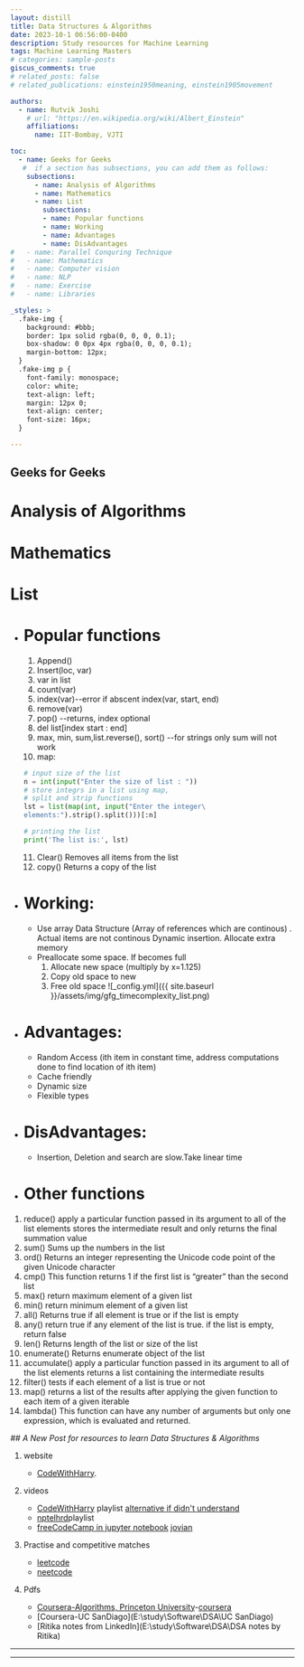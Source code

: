 ```yaml
---
layout: distill
title: Data Structures & Algorithms
date: 2023-10-1 06:56:00-0400
description: Study resources for Machine Learning
tags: Machine Learning Masters
# categories: sample-posts
giscus_comments: true
# related_posts: false
# related_publications: einstein1950meaning, einstein1905movement

authors:
  - name: Rutvik Joshi
    # url: "https://en.wikipedia.org/wiki/Albert_Einstein"
    affiliations:
      name: IIT-Bombay, VJTI

toc:
  - name: Geeks for Geeks
   #  if a section has subsections, you can add them as follows:
    subsections:
      - name: Analysis of Algorithms
      - name: Mathematics
      - name: List
        subsections:
        - name: Popular functions
        - name: Working
        - name: Advantages
        - name: DisAdvantages
#   - name: Parallel Conquring Technique
#   - name: Mathematics
#   - name: Computer vision
#   - name: NLP
#   - name: Exercise
#   - name: Libraries

_styles: >
  .fake-img {
    background: #bbb;
    border: 1px solid rgba(0, 0, 0, 0.1);
    box-shadow: 0 0px 4px rgba(0, 0, 0, 0.1);
    margin-bottom: 12px;
  }
  .fake-img p {
    font-family: monospace;
    color: white;
    text-align: left;
    margin: 12px 0;
    text-align: center;
    font-size: 16px;
  }

---
```

## Geeks for Geeks
 
# Analysis of Algorithms 


# Mathematics 


# List 

- # Popular functions
  1. Append()
  2. Insert(loc, var)
  3. var in list
  4. count(var)
  5. index(var)--error if abscent
    index(var, start, end)
  6. remove(var)
  7. pop() --returns, index optional
  8. del list[index start : end]
  9. max, min, sum,list.reverse(), sort() --for strings only sum will not work
  10. map:
    ```python
    # input size of the list
    n = int(input("Enter the size of list : "))
    # store integrs in a list using map,
    # split and strip functions
    lst = list(map(int, input("Enter the integer\
    elements:").strip().split()))[:n]

    # printing the list
    print('The list is:', lst)

  ```
  11. Clear()	Removes all items from the list
  12. copy()	Returns a copy of the list
- # Working:
    * Use array Data Structure (Array of references which are continous) . Actual items are not continous
      Dynamic insertion. Allocate extra memory
    * Preallocate some space. If becomes full
      1. Allocate new space (multiply by x=1.125)
      2. Copy old space to new
      3. Free old space
      ![_config.yml]({{ site.baseurl }}/assets/img/gfg_timecomplexity_list.png)
- # Advantages:
  - Random Access (ith item in constant time, address computations done to find location of ith item)
  - Cache friendly
  - Dynamic size
  - Flexible types
- # DisAdvantages:
  - Insertion, Deletion and search are slow.Take linear time

- # Other functions
1. reduce()	apply a particular function passed in its argument to all of the list elements stores the intermediate result and only returns the final summation value
2. sum()	Sums up the numbers in the list
3. ord()	Returns an integer representing the Unicode code point of the given Unicode character
4. cmp()	This function returns 1 if the first list is “greater” than the second list
5. max()	return maximum element of a given list
6. min()	return minimum element of a given list
7. all()	Returns true if all element is true or if the list is empty
8. any()	return true if any element of the list is true. if the list is empty, return false
9. len()	Returns length of the list or size of the list
10. enumerate()	Returns enumerate object of the list
11. accumulate()	apply a particular function passed in its argument to all of the list elements returns a list containing the intermediate results
12. filter()	tests if each element of a list is true or not
13. map()	returns a list of the results after applying the given function to each item of a given iterable
14. lambda()	This function can have any number of arguments but only one expression, which is evaluated and returned.

*## A New Post for resources to learn Data Structures & Algorithms*
1. website 
    * [CodeWithHarry](https://www.codewithharry.com/videos/data-structures-and-algorithms-in-hindi-1/).
2. videos
    * [CodeWithHarry](https://www.youtube.com/watch?v=5_5oE5lgrhw&list=PLu0W_9lII9ahIappRPN0MCAgtOu3lQjQi&ab_channel=CodeWithHarry) playlist
      [alternative if didn't understand](https://www.youtube.com/watch?v=f9Aje_cN_CY&ab_channel=CampusX)
    * [nptelhrd](https://www.youtube.com/watch?v=zWg7U0OEAoE)playlist
    * [freeCodeCamp in jupyter notebook](https://www.youtube.com/watch?v=pkYVOmU3MgA&ab_channel=freeCodeCamp.org)
      [jovian](https://jovian.com/learn/data-structures-and-algorithms-in-python)

3. Practise and competitive matches
   * [leetcode](https://leetcode.com/)
   * [neetcode](https://neetcode.io/courses/dsa-for-beginners/2)
4. Pdfs
   * [Coursera-Algorithms, Princeton University](E:\study\Software\DSA\Algorithms_4th_Robert_Sedgewick,_Kevin_Wayne)-[coursera](https://www.coursera.org/lecture/algorithms-part1/quick-union-improvements-RZW72)
   * [Coursera-UC SanDiago](E:\study\Software\DSA\UC SanDiago)
   * [Ritika notes from LinkedIn](E:\study\Software\DSA\DSA notes by Ritika)


----
****
